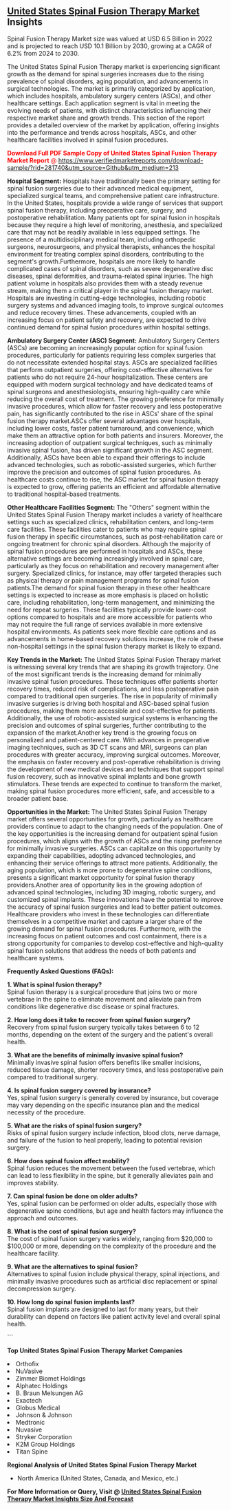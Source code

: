 <h2><a href="https://www.verifiedmarketreports.com/download-sample/?rid=281740&amp;utm_source=Github&amp;utm_medium=213" target="_blank">United States Spinal Fusion Therapy Market</a> Insights</h2><p>Spinal Fusion Therapy Market size was valued at USD 6.5 Billion in 2022 and is projected to reach USD 10.1 Billion by 2030, growing at a CAGR of 6.2% from 2024 to 2030.</p><p><p>The United States Spinal Fusion Therapy market is experiencing significant growth as the demand for spinal surgeries increases due to the rising prevalence of spinal disorders, aging population, and advancements in surgical technologies. The market is primarily categorized by application, which includes hospitals, ambulatory surgery centers (ASCs), and other healthcare settings. Each application segment is vital in meeting the evolving needs of patients, with distinct characteristics influencing their respective market share and growth trends. This section of the report provides a detailed overview of the market by application, offering insights into the performance and trends across hospitals, ASCs, and other healthcare facilities involved in spinal fusion procedures. <p><span class=""><span style="color: #ff0000;"><strong>Download Full PDF Sample Copy of United States Spinal Fusion Therapy Market Report</strong> @ </span><a href="https://www.verifiedmarketreports.com/download-sample/?rid=281740&amp;utm_source=Github&amp;utm_medium=213" target="_blank">https://www.verifiedmarketreports.com/download-sample/?rid=281740&amp;utm_source=Github&amp;utm_medium=213</a></span></p></p><p><b>Hospital Segment:</b> Hospitals have traditionally been the primary setting for spinal fusion surgeries due to their advanced medical equipment, specialized surgical teams, and comprehensive patient care infrastructure. In the United States, hospitals provide a wide range of services that support spinal fusion therapy, including preoperative care, surgery, and postoperative rehabilitation. Many patients opt for spinal fusion in hospitals because they require a high level of monitoring, anesthesia, and specialized care that may not be readily available in less equipped settings. The presence of a multidisciplinary medical team, including orthopedic surgeons, neurosurgeons, and physical therapists, enhances the hospital environment for treating complex spinal disorders, contributing to the segment's growth.Furthermore, hospitals are more likely to handle complicated cases of spinal disorders, such as severe degenerative disc diseases, spinal deformities, and trauma-related spinal injuries. The high patient volume in hospitals also provides them with a steady revenue stream, making them a critical player in the spinal fusion therapy market. Hospitals are investing in cutting-edge technologies, including robotic surgery systems and advanced imaging tools, to improve surgical outcomes and reduce recovery times. These advancements, coupled with an increasing focus on patient safety and recovery, are expected to drive continued demand for spinal fusion procedures within hospital settings.</p><p><b>Ambulatory Surgery Center (ASC) Segment:</b> Ambulatory Surgery Centers (ASCs) are becoming an increasingly popular option for spinal fusion procedures, particularly for patients requiring less complex surgeries that do not necessitate extended hospital stays. ASCs are specialized facilities that perform outpatient surgeries, offering cost-effective alternatives for patients who do not require 24-hour hospitalization. These centers are equipped with modern surgical technology and have dedicated teams of spinal surgeons and anesthesiologists, ensuring high-quality care while reducing the overall cost of treatment. The growing preference for minimally invasive procedures, which allow for faster recovery and less postoperative pain, has significantly contributed to the rise in ASCs' share of the spinal fusion therapy market.ASCs offer several advantages over hospitals, including lower costs, faster patient turnaround, and convenience, which make them an attractive option for both patients and insurers. Moreover, the increasing adoption of outpatient surgical techniques, such as minimally invasive spinal fusion, has driven significant growth in the ASC segment. Additionally, ASCs have been able to expand their offerings to include advanced technologies, such as robotic-assisted surgeries, which further improve the precision and outcomes of spinal fusion procedures. As healthcare costs continue to rise, the ASC market for spinal fusion therapy is expected to grow, offering patients an efficient and affordable alternative to traditional hospital-based treatments.</p><p><b>Other Healthcare Facilities Segment:</b> The "Others" segment within the United States Spinal Fusion Therapy market includes a variety of healthcare settings such as specialized clinics, rehabilitation centers, and long-term care facilities. These facilities cater to patients who may require spinal fusion therapy in specific circumstances, such as post-rehabilitation care or ongoing treatment for chronic spinal disorders. Although the majority of spinal fusion procedures are performed in hospitals and ASCs, these alternative settings are becoming increasingly involved in spinal care, particularly as they focus on rehabilitation and recovery management after surgery. Specialized clinics, for instance, may offer targeted therapies such as physical therapy or pain management programs for spinal fusion patients.The demand for spinal fusion therapy in these other healthcare settings is expected to increase as more emphasis is placed on holistic care, including rehabilitation, long-term management, and minimizing the need for repeat surgeries. These facilities typically provide lower-cost options compared to hospitals and are more accessible for patients who may not require the full range of services available in more extensive hospital environments. As patients seek more flexible care options and as advancements in home-based recovery solutions increase, the role of these non-hospital settings in the spinal fusion therapy market is likely to expand.</p><p><b>Key Trends in the Market:</b> The United States Spinal Fusion Therapy market is witnessing several key trends that are shaping its growth trajectory. One of the most significant trends is the increasing demand for minimally invasive spinal fusion procedures. These techniques offer patients shorter recovery times, reduced risk of complications, and less postoperative pain compared to traditional open surgeries. The rise in popularity of minimally invasive surgeries is driving both hospital and ASC-based spinal fusion procedures, making them more accessible and cost-effective for patients. Additionally, the use of robotic-assisted surgical systems is enhancing the precision and outcomes of spinal surgeries, further contributing to the expansion of the market.Another key trend is the growing focus on personalized and patient-centered care. With advances in preoperative imaging techniques, such as 3D CT scans and MRI, surgeons can plan procedures with greater accuracy, improving surgical outcomes. Moreover, the emphasis on faster recovery and post-operative rehabilitation is driving the development of new medical devices and techniques that support spinal fusion recovery, such as innovative spinal implants and bone growth stimulators. These trends are expected to continue to transform the market, making spinal fusion procedures more efficient, safe, and accessible to a broader patient base.</p><p><b>Opportunities in the Market:</b> The United States Spinal Fusion Therapy market offers several opportunities for growth, particularly as healthcare providers continue to adapt to the changing needs of the population. One of the key opportunities is the increasing demand for outpatient spinal fusion procedures, which aligns with the growth of ASCs and the rising preference for minimally invasive surgeries. ASCs can capitalize on this opportunity by expanding their capabilities, adopting advanced technologies, and enhancing their service offerings to attract more patients. Additionally, the aging population, which is more prone to degenerative spine conditions, presents a significant market opportunity for spinal fusion therapy providers.Another area of opportunity lies in the growing adoption of advanced spinal technologies, including 3D imaging, robotic surgery, and customized spinal implants. These innovations have the potential to improve the accuracy of spinal fusion surgeries and lead to better patient outcomes. Healthcare providers who invest in these technologies can differentiate themselves in a competitive market and capture a larger share of the growing demand for spinal fusion procedures. Furthermore, with the increasing focus on patient outcomes and cost containment, there is a strong opportunity for companies to develop cost-effective and high-quality spinal fusion solutions that address the needs of both patients and healthcare systems.</p><p><b>Frequently Asked Questions (FAQs):</b></p><p><b>1. What is spinal fusion therapy?</b><br>Spinal fusion therapy is a surgical procedure that joins two or more vertebrae in the spine to eliminate movement and alleviate pain from conditions like degenerative disc disease or spinal fractures.</p><p><b>2. How long does it take to recover from spinal fusion surgery?</b><br>Recovery from spinal fusion surgery typically takes between 6 to 12 months, depending on the extent of the surgery and the patient's overall health.</p><p><b>3. What are the benefits of minimally invasive spinal fusion?</b><br>Minimally invasive spinal fusion offers benefits like smaller incisions, reduced tissue damage, shorter recovery times, and less postoperative pain compared to traditional surgery.</p><p><b>4. Is spinal fusion surgery covered by insurance?</b><br>Yes, spinal fusion surgery is generally covered by insurance, but coverage may vary depending on the specific insurance plan and the medical necessity of the procedure.</p><p><b>5. What are the risks of spinal fusion surgery?</b><br>Risks of spinal fusion surgery include infection, blood clots, nerve damage, and failure of the fusion to heal properly, leading to potential revision surgery.</p><p><b>6. How does spinal fusion affect mobility?</b><br>Spinal fusion reduces the movement between the fused vertebrae, which can lead to less flexibility in the spine, but it generally alleviates pain and improves stability.</p><p><b>7. Can spinal fusion be done on older adults?</b><br>Yes, spinal fusion can be performed on older adults, especially those with degenerative spine conditions, but age and health factors may influence the approach and outcomes.</p><p><b>8. What is the cost of spinal fusion surgery?</b><br>The cost of spinal fusion surgery varies widely, ranging from $20,000 to $100,000 or more, depending on the complexity of the procedure and the healthcare facility.</p><p><b>9. What are the alternatives to spinal fusion?</b><br>Alternatives to spinal fusion include physical therapy, spinal injections, and minimally invasive procedures such as artificial disc replacement or spinal decompression surgery.</p><p><b>10. How long do spinal fusion implants last?</b><br>Spinal fusion implants are designed to last for many years, but their durability can depend on factors like patient activity level and overall spinal health.</p>```</p><p><strong>Top United States Spinal Fusion Therapy Market Companies</strong></p><div data-test-id=""><p><li>Orthofix</li><li> NuVasive</li><li> Zimmer Biomet Holdings</li><li> Alphatec Holdings</li><li> B. Braun Melsungen AG</li><li> Exactech</li><li> Globus Medical</li><li> Johnson & Johnson</li><li> Medtronic</li><li> Nuvasive</li><li> Stryker Corporation</li><li> K2M Group Holdings</li><li> Titan Spine</li></p><div><strong>Regional Analysis of&nbsp;United States Spinal Fusion Therapy Market</strong></div><ul><li dir="ltr"><p dir="ltr">North America&nbsp;(United States, Canada, and Mexico, etc.)</p></li></ul><p><strong>For More Information or Query, Visit @&nbsp;</strong><strong><a href="https://www.verifiedmarketreports.com/product/spinal-fusion-therapy-market/?utm_source=Github&amp;utm_medium=213" target="_blank">United States Spinal Fusion Therapy Market Insights Size And Forecast</a></strong></p></div>
